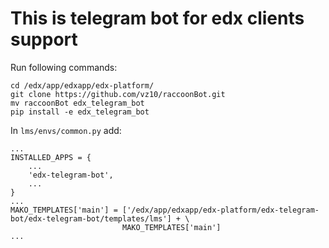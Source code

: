 This is telegram bot for edx clients support
======================================================================
Run following commands:

```
cd /edx/app/edxapp/edx-platform/
git clone https://github.com/vz10/raccoonBot.git
mv raccoonBot edx_telegram_bot
pip install -e edx_telegram_bot
```

In `lms/envs/common.py` add:

```
...
INSTALLED_APPS = {
    ...
    'edx-telegram-bot',
    ...
}
...
MAKO_TEMPLATES['main'] = ['/edx/app/edxapp/edx-platform/edx-telegram-bot/edx-telegram-bot/templates/lms'] + \
                         MAKO_TEMPLATES['main']
...
```
